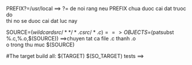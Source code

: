 PREFIX?=/usr/local ==> ?= de noi rang neu PREFIX chua duoc cai dat truoc do \
thi no se duoc cai dat luc nay

SOURCE=$(wildcard src/**/*.c src/*.c) ==> 
OBJECTS=$(patsubst %.c,%.o,$(SOURCE)) ==>chuyen tat ca file .c thanh .o \
o trong thu muc $(SOURCE)

#The target build
all: $(TARGET) $(SO_TARGET) tests ==> 